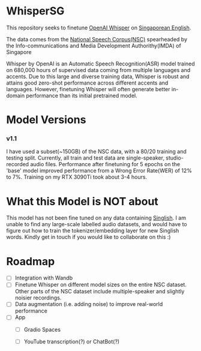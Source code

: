 # WhisperSG

This repository seeks to finetune [OpenAI Whisper](https://openai.com/blog/whisper/) on [Singaporean English](https://en.m.wikipedia.org/wiki/Singapore_English).

The data comes from the [National Speech Corpus(NSC)](https://www.imda.gov.sg/nationalspeechcorpus) spearheaded by the 
Info-communications and Media Development Authorithy(IMDA) of Singapore

Whisper by OpenAI is an Automatic Speech Recognition(ASR) model trained on 680,000 hours of supervised data coming from multiple languages and accents. Due to this large and diverse training data, Whisper is robust and attains good zero-shot performance across different accents and languages. However, finetuning Whisper will often generate better in-domain performance than its initial pretrained model.

[](https://github.com/ChanMunFai/Whisper_SG/blob/master/9530343F-3CE2-4D55-9D97-2C46E45622D7.jpeg)
# Model Versions
### v1.1
I have used a subset(~150GB) of the NSC data, with a 80/20 training and testing split. Currently, all train and test data are single-speaker, studio-recorded audio files.
Performance after finetuning for 5 epochs on the 'base' model improved performance from a Wrong Error Rate(WER) of 12% to 7%.
Training on my RTX 3090Ti took about 3-4 hours.

# What this Model is NOT about
This model has not been fine tuned on any data containing [Singlish](https://eresources.nlb.gov.sg/infopedia/articles/SIP_1745_2010-12-29.html). 
I am unable to find any large-scale labelled audio datasets, and would have to figure out how to train the tokenizer/embedding layer for new Singlish words. 
Kindly get in touch if you would like to collaborate on this :) 

# Roadmap 
- [ ] Integration with Wandb
- [ ] Finetune Whisper on different model sizes on the entire NSC dataset. Other parts of the NSC dataset include multiple-speaker and slightly noisier recordings. 
- [ ] Data augmentation (i.e. adding noise) to improve real-world performance 
- [ ] App
    - [ ] Gradio Spaces 
    - [ ] YouTube transcription(?) or ChatBot(?)

